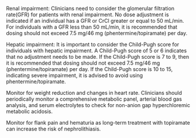 Renal impairment: Clinicians need to consider the glomerular filtration rate(GFR) for patients with renal impairment. No dose adjustment is indicated if an individual has a GFR or CrCl greater or equal to 50 mL/min. For individuals with a GFR less than 50 mL/min, it is recommended that dosing should not exceed 7.5 mg/46 mg (phentermine/topiramate) per day.

Hepatic impairment: It is important to consider the Child-Pugh score for individuals with hepatic impairment. A Child-Pugh score of 5 or 6 indicates that no adjustment needs to be made. If the Child-Pugh score is 7 to 9, then it is recommended that dosing should not exceed 7.5 mg/46 mg (phentermine/topiramate) per day. If the Child-Pugh score is 10 to 15, indicating severe impairment, it is advised to avoid using phentermine/topiramate.

Monitor for weight reduction and changes in heart rate. Clinicians should periodically monitor a comprehensive metabolic panel, arterial blood gas analysis, and serum electrolytes to check for non-anion gap hyperchloremic metabolic acidosis.

Monitor for flank pain and hematuria as long-term treatment with topiramate can increase the risk of nephrolithiasis.